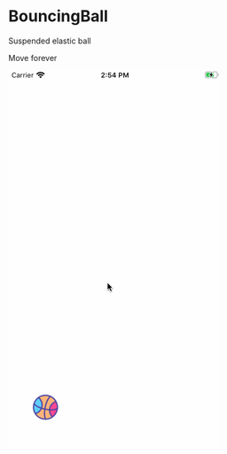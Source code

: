 # BouncingBall

Suspended elastic ball

Move forever


![Bouncing Ball](https://github.com/AppHock/BouncingBall/blob/master/animation_0.gif)
